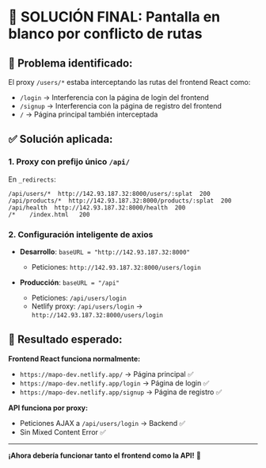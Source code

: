 # 🔧 SOLUCIÓN FINAL: Pantalla en blanco por conflicto de rutas

## 🚨 **Problema identificado:**
El proxy `/users/*` estaba interceptando las rutas del frontend React como:
- `/login` → Interferencia con la página de login del frontend
- `/signup` → Interferencia con la página de registro del frontend
- `/` → Página principal también interceptada

## ✅ **Solución aplicada:**

### **1. Proxy con prefijo único `/api/`**
En `_redirects`:
```
/api/users/*  http://142.93.187.32:8000/users/:splat  200
/api/products/*  http://142.93.187.32:8000/products/:splat  200
/api/health  http://142.93.187.32:8000/health  200
/*    /index.html   200
```

### **2. Configuración inteligente de axios**
- **Desarrollo**: `baseURL = "http://142.93.187.32:8000"`
  - Peticiones: `http://142.93.187.32:8000/users/login`
  
- **Producción**: `baseURL = "/api"`
  - Peticiones: `/api/users/login`
  - Netlify proxy: `/api/users/login` → `http://142.93.187.32:8000/users/login`

## 🎯 **Resultado esperado:**

**Frontend React funciona normalmente:**
- `https://mapo-dev.netlify.app/` → Página principal ✅
- `https://mapo-dev.netlify.app/login` → Página de login ✅
- `https://mapo-dev.netlify.app/signup` → Página de registro ✅

**API funciona por proxy:**
- Peticiones AJAX a `/api/users/login` → Backend ✅
- Sin Mixed Content Error ✅

---
**¡Ahora debería funcionar tanto el frontend como la API!** 🚀